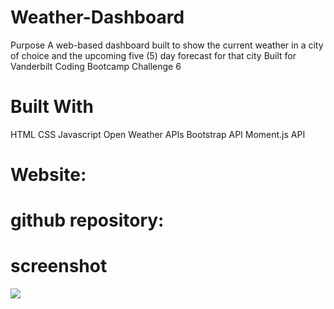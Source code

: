 # Weather-Dashboard

Purpose
A web-based dashboard built to show the current weather in a city of choice and the upcoming five (5) day forecast for that city Built for Vanderbilt Coding Bootcamp Challenge 6



# Built With
HTML
CSS
Javascript
Open Weather APIs
Bootstrap API
Moment.js API
# Website:
# github repository:
# screenshot
![](./assets/images/screenshot.png)
